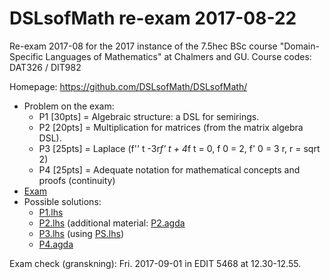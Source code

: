 # DSLsofMath re-exam 2017-08-22

Re-exam 2017-08 for the 2017 instance of the 7.5hec BSc course
"Domain-Specific Languages of Mathematics" at Chalmers and GU.
Course codes: DAT326 / DIT982

Homepage: https://github.com/DSLsofMath/DSLsofMath/

* Problem on the exam:
    * P1 [30pts] = Algebraic structure: a DSL for semirings.
    * P2 [20pts] = Multiplication for matrices (from the matrix algebra DSL).
    * P3 [25pts] = Laplace (f'' t -3r*f' t + 4*f t = 0,  f 0 = 2,  f' 0 = 3 r, r = sqrt 2)
    * P4 [25pts] = Adequate notation for mathematical concepts and proofs (continuity)
* [Exam](Exam-2017-08.pdf)
* Possible solutions:
    * [P1.lhs](P1.lhs)
    * [P2.lhs](P2.lhs)  (additional material: [P2.agda](P2.agda)
    * [P3.lhs](P3.lhs)  (using [PS.lhs](PS.lhs))
    * [P4.agda](P4.agda)

Exam check (granskning): Fri. 2017-09-01 in EDIT 5468 at 12.30-12.55.
